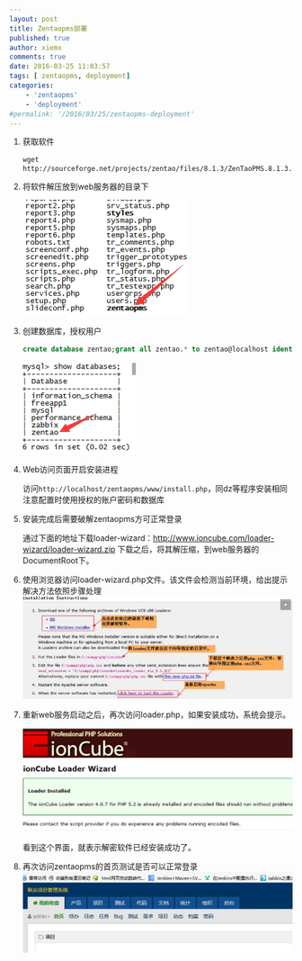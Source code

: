 ```yaml
---
layout: post
title: Zentaopms部署
published: true
author: xiemx
comments: true
date: 2016-03-25 11:03:57
tags: [ zentaopms, deployment]
categories:
    - 'zentaopms'
    - 'deployment'
#permalink: '/2016/03/25/zentaopms-deployment'
---
```




 

1. 获取软件

   ```shell
   wget http://sourceforge.net/projects/zentao/files/8.1.3/ZenTaoPMS.8.1.3.zip/download
   ```

2. 将软件解压放到web服务器的目录下

    ![img](/images/img_56f4aa5d219ba-20190917143633356.png)

3. 创建数据库，授权用户

   ```sql
   create database zentao;grant all zentao.* to zentao@localhost identified by 'zentap';
   ```

   

   ![img](/images/img_56f4aa6c69a26-20190917143633077.png)

4. Web访问页面开启安装进程

   访问`http://localhost/zentaopms/www/install.php`，同dz等程序安装相同注意配置时使用授权的账户密码和数据库

   

5. 安装完成后需要破解zentaopms方可正常登录

   通过下面的地址下载loader-wizard：http://www.ioncube.com/loader-wizard/loader-wizard.zip 下载之后，将其解压缩，到web服务器的DocumentRoot下。

   

6. 使用浏览器访问loader-wizard.php文件。该文件会检测当前环境，给出提示解决方法依照步骤处理
  ![img](/images/img_56f4aa815cb3c-20190917143633401.png)


7. 重新web服务启动之后，再次访问loader.php，如果安装成功，系统会提示。

   ![img](/images/img_56f4aa8c14ae0-20190917145027287.png)

   看到这个界面，就表示解密软件已经安装成功了。

8. 再次访问zentaopms的首页测试是否可以正常登录
  ![img](/images/img_56f4aa989af5e-20190917143633212.png)

 

